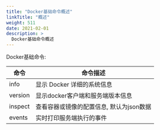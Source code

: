```yaml
---
title: "Docker基础命令概述"
linkTitle: "概述"
weight: 511
date: 2021-02-01
description: >
  Docker基础命令概述
---
```



Docker基础命令:

| 命令    | 命令描述                           |
| ------- | ---------------------------------- |
| info | 显示 Docker 详细的系统信息 |
| version | 显示docker客户端和服务端版本信息 |
| inspect | 查看容器或镜像的配置信息, 默认为json数据 |
| events | 实时打印服务端执行的事件 |






